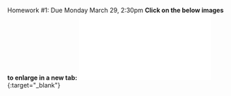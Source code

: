 Homework #1: Due Monday March 29, 2:30pm
**Click on the below images to enlarge in a new tab:**
[![HW1](images/Ph174_HW1.pdf)](images/PH174_HW1.pdf){:target="_blank"}